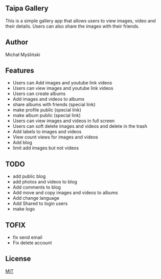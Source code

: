 ## Taipa Gallery

This is a simple gallery app that allows users to view images, video and their details. Users can also share the images with their friends.


## Author
Michał Myśliński


## Features
- Users can Add images and youtube link videos
- Users can view images and youtube link videos
- Users can create albums
- Add images and videos to albums
- share albums with friends (special link)
- make profile public (special link)
- make album public (special link)
- Users can view images and videos in full screen
- Users can soft delete images and videos and delete in the trash
- Add labels to images and videos
- View count views for images and videos
- Add blog
- limit add images but not videos


## TODO
- add public blog
- add photos and videos to blog
- Add comments to blog
- Add move and copy images and videos to albums
- Add change language
- Add Shared to login users
- make logo

## TOFIX
- fix send email
- Fix delete account

## License
[MIT](https://choosealicense.com/licenses/mit/)
